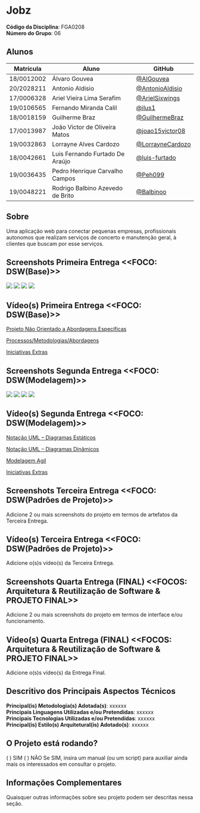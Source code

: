 # Jobz

**Código da Disciplina**: FGA0208<br>
**Número do Grupo**: 06<br>

## Alunos

| Matrícula  | Aluno                            | GitHub                                                 |
| ---------- | -------------------------------- | ------------------------------------------------------ |
| 18/0012002 | Álvaro Gouvea                    | [@AlGouvea](https://github.com/AlGouvea)               |
| 20/2028211 | Antonio Aldisio                  | [@AntonioAldisio](https://github.com/AntonioAldisio)   |
| 17/0006328 | Ariel Vieira Lima Serafim        | [@ArielSixwings](https://github.com/ArielSixwings)     |
| 19/0106565 | Fernando Miranda Calil           | [@ilus1](https://github.com/ilus1)                     |
| 18/0018159 | Guilherme Braz                   | [@GuilhermeBraz](https://github.com/GuilhermeBraz)     |
| 17/0013987 | João Victor de Oliveira Matos    | [@joao15victor08](https://github.com/joao15victor08)   |
| 19/0032863 | Lorrayne Alves Cardozo           | [@LorrayneCardozo](https://github.com/LorrayneCardozo) |
| 18/0042661 | Luis Fernando Furtado De Araújo  | [@luis-furtado](https://github.com/luis-furtado)       |
| 19/0036435 | Pedro Henrique Carvalho Campos   | [@Peh099](https://github.com/Peh099)                   |
| 19/0048221 | Rodrigo Balbino Azevedo de Brito | [@Balbinoo](https://github.com/Balbinoo)               |

## Sobre

Uma aplicação web para conectar pequenas empresas, profissionais autonomos que realizam serviços de concerto e manutenção geral, à clientes que buscam por esse serviços.

## Screenshots Primeira Entrega <<FOCO: DSW(Base)>>

<img src='docs/assets/images/apresentacao-base/logo.png' width=auto height=auto>
<img src='docs/assets/images/apresentacao-base/DesignSprint.png' width=auto height=auto>
<img src='docs/assets/images/apresentacao-base/TermoAbertura.png' width=auto height=auto>
<img src='docs/assets/images/apresentacao-base/metodologias.png' width=auto height=auto>

## Vídeo(s) Primeira Entrega <<FOCO: DSW(Base)>>

[Projeto Não Orientado a Abordagens Específicas](https://www.youtube.com/watch?v=eT3nrE5kbbQ) 

[Processos/Metodologias/Abordagens](https://www.youtube.com/watch?v=rfFAu3dBPeM)

[Iniciativas Extras](https://www.youtube.com/watch?v=QfjaEft9OEA)

## Screenshots Segunda Entrega <<FOCO: DSW(Modelagem)>>

<img src='docs/assets/images/apresentacao-modelagem/agil.png' width=auto height=auto>
<img src='docs/assets/images/apresentacao-modelagem/dinamicos.png' width=auto height=auto>
<img src='docs/assets/images/apresentacao-modelagem/estaticos.png' width=auto height=auto>
<img src='docs/assets/images/apresentacao-modelagem/extra.png' width=auto height=auto>

## Vídeo(s) Segunda Entrega <<FOCO: DSW(Modelagem)>>



[Notação UML – Diagramas Estáticos](https://www.youtube.com/watch?v=5ZAOZhQOJvI) 

[Notação UML – Diagramas Dinâmicos](https://www.youtube.com/watch?v=4SzbcVgd2f8)

[Modelagem Agil](https://www.youtube.com/watch?v=zhntwoTsx70)

[Iniciativas Extras](https://www.youtube.com/watch?v=fhQ_-XiADMQ)

## Screenshots Terceira Entrega <<FOCO: DSW(Padrões de Projeto)>>

Adicione 2 ou mais screenshots do projeto em termos de artefatos da Terceira Entrega.

## Vídeo(s) Terceira Entrega <<FOCO: DSW(Padrões de Projeto)>>

Adicione o(s)s vídeo(s) da Terceira Entrega.

## Screenshots Quarta Entrega (FINAL) <<FOCOS: Arquitetura & Reutilização de Software & PROJETO FINAL>>

Adicione 2 ou mais screenshots do projeto em termos de interface e/ou funcionamento.

## Vídeo(s) Quarta Entrega (FINAL) <<FOCOS: Arquitetura & Reutilização de Software & PROJETO FINAL>>

Adicione o(s)s vídeo(s) da Entrega Final.

## Descritivo dos Principais Aspectos Técnicos

**Principal(is) Metodologia(s) Adotada(s)**: xxxxxx<br>
**Principais Linguagens Utilizadas e/ou Pretendidas**: xxxxxx<br>
**Principais Tecnologias Utilizadas e/ou Pretendidas**: xxxxxx<br>
**Principal(is) Estilo(s) Arquitetural(is) Adotado(s)**: xxxxxx<br>

## O Projeto está rodando?

( ) SIM
( ) NÃO
Se SIM, insira um manual (ou um script) para auxiliar ainda mais os interessados em consultar o projeto.

## Informações Complementares

Quaisquer outras informações sobre seu projeto podem ser descritas nessa seção.
